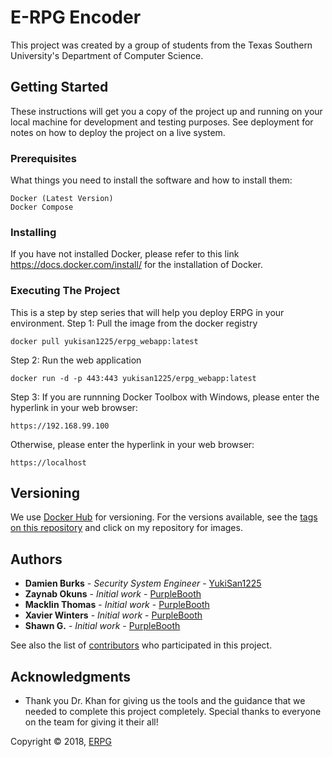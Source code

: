 # E-RPG Encoder

This project was created by a group of students from the Texas Southern University's Department of Computer Science. 

## Getting Started

These instructions will get you a copy of the project up and running on your local machine for development and testing purposes. See deployment for notes on how to deploy the project on a live system.

### Prerequisites

What things you need to install the software and how to install them:
```
Docker (Latest Version)
Docker Compose
```
### Installing

If you have not installed Docker, please refer to this link https://docs.docker.com/install/ for the installation of Docker. 

### Executing The Project

This is a step by step series that will help you deploy ERPG in your environment. 
Step 1: Pull the image from the docker registry
```
docker pull yukisan1225/erpg_webapp:latest
```
Step 2: Run the web application
```
docker run -d -p 443:443 yukisan1225/erpg_webapp:latest
```
Step 3: If you are runnning Docker Toolbox with Windows, please enter the hyperlink in your web browser:
```
https://192.168.99.100
```
Otherwise, please enter the hyperlink in your web browser:
```
https://localhost
```
## Versioning

We use [Docker Hub](https://hub.docker.com) for versioning. For the versions available, see the [tags on this repository](https://hub.docker.com/yukisan1225) and click on my repository for images. 

## Authors

* **Damien Burks** - *Security System Engineer* - [YukiSan1225](https://github.com/YukiSan1225)
* **Zaynab Okuns** - *Initial work* - [PurpleBooth](https://github.com/?)
* **Macklin Thomas** - *Initial work* - [PurpleBooth](https://github.com/?)
* **Xavier Winters** - *Initial work* - [PurpleBooth](https://github.com/?)
* **Shawn G.** - *Initial work* - [PurpleBooth](https://github.com/?)

See also the list of [contributors](https://github.com/your/project/contributors) who participated in this project.

## Acknowledgments

* Thank you Dr. Khan for giving us the tools and the guidance that we needed to complete this project completely. Special thanks to everyone on the team for giving it their all! 

Copyright © 2018, [ERPG](https://github.com/yukisan1225/Capstone-Project)
